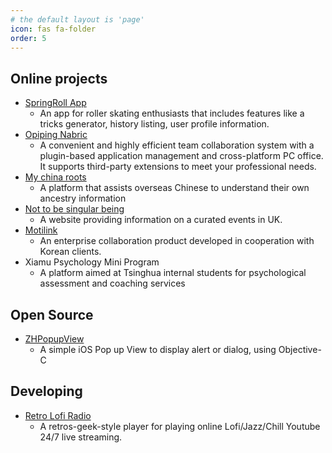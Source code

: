 ```yaml
---
# the default layout is 'page'
icon: fas fa-folder
order: 5
---
```


## Online projects

- [SpringRoll App](https://springrollskates.com/)
   - An app for roller skating enthusiasts that includes features like a tricks generator, history listing, user profile information.
- [Opiping Nabric](https://nabric.opiping.com/)
   - A convenient and highly efficient team collaboration system with a plugin-based application management and cross-platform PC office. It supports third-party extensions to meet your professional needs.
- [My china roots](https://www.mychinaroots.com/)
   - A platform that assists overseas Chinese to understand their own ancestry information
- [Not to be singular being](https://artntsb.com/)
   - A website providing information on a curated events in UK.
- [Motilink](http://en.motilink.com/)
    - An enterprise collaboration product developed in cooperation with Korean clients.
- Xiamu Psychology Mini Program 
    - A platform aimed at Tsinghua internal students for psychological assessment and coaching services

## Open Source
- [ZHPopupView](https://github.com/zhhlmr/ZHPopupView)
   - A simple iOS Pop up View to display alert or dialog, using Objective-C 

## Developing
- [Retro Lofi Radio](https://retro-radio-next-app.vercel.app/)
   - A retros-geek-style player for playing online Lofi/Jazz/Chill Youtube 24/7 live streaming.
